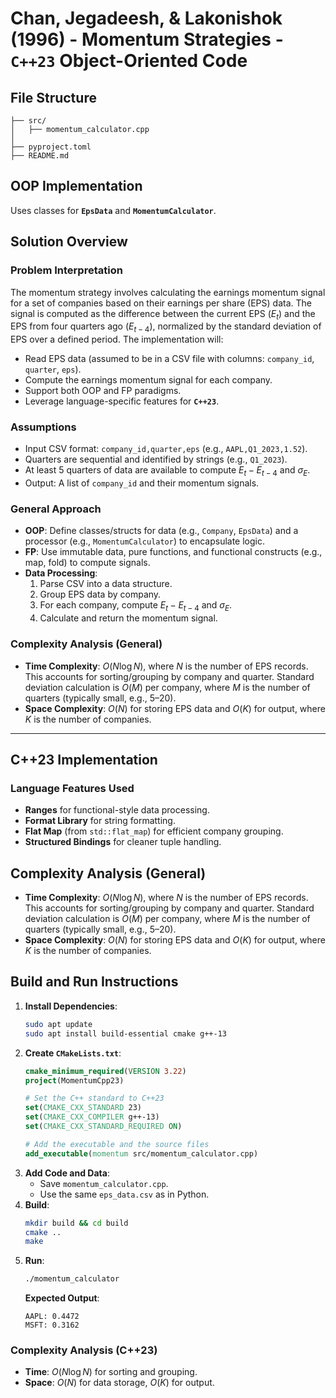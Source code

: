 # Chan, Jegadeesh, & Lakonishok (1996) - Momentum Strategies - __`C++23` Object-Oriented Code__

## File Structure
```
├── src/
│   ├── momentum_calculator.cpp
│
├── pyproject.toml
├── README.md
```

## OOP Implementation
Uses classes for __`EpsData`__ and __`MomentumCalculator`__.

## Solution Overview

### Problem Interpretation
The momentum strategy involves calculating the earnings momentum signal for a set of companies based on their earnings per share (EPS) data. The signal is computed as the difference between the current EPS ($E_t$) and the EPS from four quarters ago ($E_{t-4}$), normalized by the standard deviation of EPS over a defined period. The implementation will:
- Read EPS data (assumed to be in a CSV file with columns: `company_id`, `quarter`, `eps`).
- Compute the earnings momentum signal for each company.
- Support both OOP and FP paradigms.
- Leverage language-specific features for __`C++23`__.

### Assumptions
- Input CSV format: `company_id,quarter,eps` (e.g., `AAPL,Q1_2023,1.52`).
- Quarters are sequential and identified by strings (e.g., `Q1_2023`).
- At least 5 quarters of data are available to compute $E_t - E_{t-4}$ and $\sigma_E$.
- Output: A list of `company_id` and their momentum signals.

### General Approach
- **OOP**: Define classes/structs for data (e.g., `Company`, `EpsData`) and a processor (e.g., `MomentumCalculator`) to encapsulate logic.
- **FP**: Use immutable data, pure functions, and functional constructs (e.g., map, fold) to compute signals.
- **Data Processing**:
  1. Parse CSV into a data structure.
  2. Group EPS data by company.
  3. For each company, compute $E_t - E_{t-4}$ and $\sigma_E$.
  4. Calculate and return the momentum signal.

### Complexity Analysis (General)
- **Time Complexity**: $O(N \log N)$, where $N$ is the number of EPS records. This accounts for sorting/grouping by company and quarter. Standard deviation calculation is $O(M)$ per company, where $M$ is the number of quarters (typically small, e.g., 5–20).
- **Space Complexity**: $O(N)$ for storing EPS data and $O(K)$ for output, where $K$ is the number of companies.

---

## C++23 Implementation

### Language Features Used
- **Ranges** for functional-style data processing.
- **Format Library** for string formatting.
- **Flat Map** (from `std::flat_map`) for efficient company grouping.
- **Structured Bindings** for cleaner tuple handling.

## Complexity Analysis (General)
- **Time Complexity**: $O(N \log N)$, where $N$ is the number of EPS records. This accounts for sorting/grouping by company and quarter. Standard deviation calculation is $O(M)$ per company, where $M$ is the number of quarters (typically small, e.g., 5–20).
- **Space Complexity**: $O(N)$ for storing EPS data and $O(K)$ for output, where $K$ is the number of companies.

## Build and Run Instructions
1. **Install Dependencies**:
   ```bash
   sudo apt update
   sudo apt install build-essential cmake g++-13
   ```
2. **Create `CMakeLists.txt`**:
   ```cmake
   cmake_minimum_required(VERSION 3.22)
   project(MomentumCpp23)
   
   # Set the C++ standard to C++23
   set(CMAKE_CXX_STANDARD 23)
   set(CMAKE_CXX_COMPILER g++-13)
   set(CMAKE_CXX_STANDARD_REQUIRED ON)
   
   # Add the executable and the source files
   add_executable(momentum src/momentum_calculator.cpp)
   ```
3. **Add Code and Data**:
   - Save `momentum_calculator.cpp`.
   - Use the same `eps_data.csv` as in Python.
4. **Build**:
   ```bash
   mkdir build && cd build
   cmake ..
   make
   ```
4. **Run**:
   ```bash
   ./momentum_calculator
   ```
   **Expected Output**:
   ```
   AAPL: 0.4472
   MSFT: 0.3162
   ```

### Complexity Analysis (C++23)
- **Time**: $O(N \log N)$ for sorting and grouping.
- **Space**: $O(N)$ for data storage, $O(K)$ for output.

